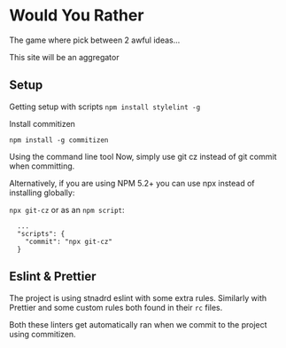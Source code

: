 # Would You Rather

The game where pick between 2 awful ideas...

This site will be an aggregator

## Setup

Getting setup with scripts
`npm install stylelint -g`

Install commitizen

`npm install -g commitizen`

Using the command line tool
Now, simply use git cz instead of git commit when committing.

Alternatively, if you are using NPM 5.2+ you can use npx instead of installing globally:

`npx git-cz`
or as an `npm script`:

```
  ...
  "scripts": {
    "commit": "npx git-cz"
  }
```

## Eslint & Prettier

The project is using stnadrd eslint with some extra rules. Similarly with Prettier and some custom rules both found in their `rc` files.

Both these linters get automatically ran when we commit to the project using commitizen.
